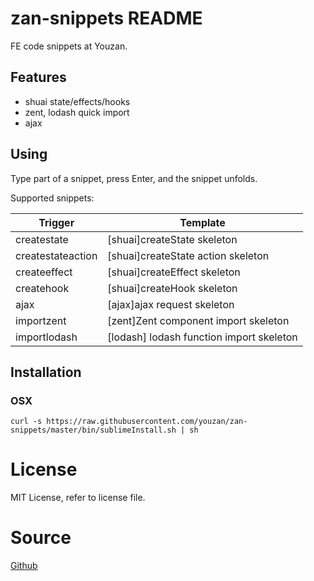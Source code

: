 # zan-snippets README

FE code snippets at Youzan.

## Features

* shuai state/effects/hooks
* zent, lodash quick import
* ajax

## Using

Type part of a snippet, press Enter, and the snippet unfolds.

Supported snippets:

| Trigger  | Template |
| ------------- | ------------- |
| createstate  | [shuai]createState skeleton |
| createstateaction | [shuai]createState action skeleton  |
| createeffect | [shuai]createEffect skeleton |
| createhook | [shuai]createHook skeleton |
| ajax | [ajax]ajax request skeleton |
| importzent | [zent]Zent component import skeleton |
| importlodash | [lodash] lodash function import skeleton |

## Installation

### OSX
```
curl -s https://raw.githubusercontent.com/youzan/zan-snippets/master/bin/sublimeInstall.sh | sh
```

# License

MIT License, refer to license file.

# Source

[Github](https://github.com/youzan/zan-snippets)
